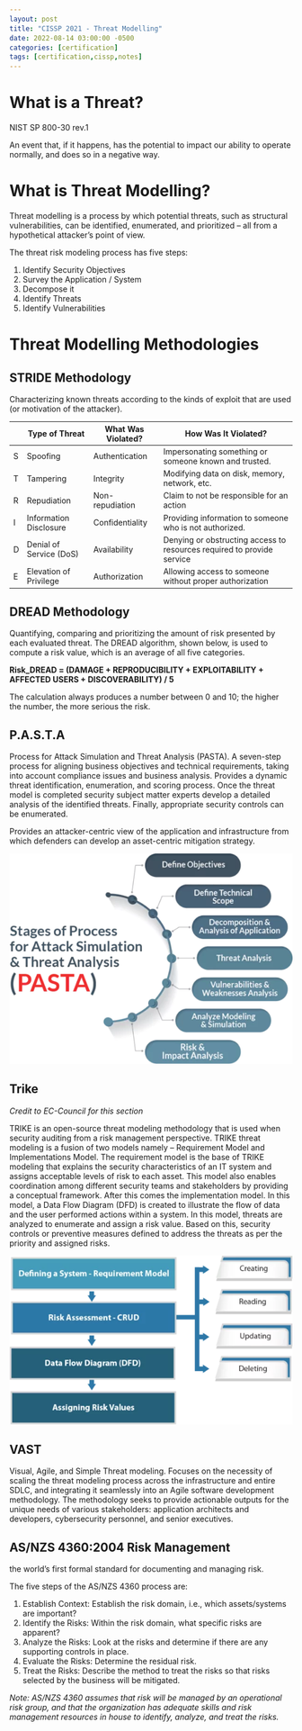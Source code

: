 ```yaml
---
layout: post
title: "CISSP 2021 - Threat Modelling"
date: 2022-08-14 03:00:00 -0500
categories: [certification]
tags: [certification,cissp,notes]
---
```


# What is a Threat?

NIST SP 800-30 rev.1

An event that, if it happens, has the potential to impact our ability to operate normally, and does so in a negative way.

# What is Threat Modelling?

Threat modelling is a process by which potential threats, such as structural vulnerabilities, can be identified, enumerated, and prioritized – all from a hypothetical attacker’s point of view.

The threat risk modeling process has five steps:
1. Identify Security Objectives
2. Survey the Application / System
3. Decompose it
4. Identify Threats
5. Identify Vulnerabilities

# Threat Modelling Methodologies

## STRIDE Methodology

Characterizing known threats according to the kinds of exploit that are used (or motivation of the attacker).

|  | Type of Threat | What Was Violated? | How Was It Violated? |
|-------|--------|---------|---------|
| S | Spoofing | Authentication | Impersonating something or someone known and trusted. |
| T | Tampering | Integrity | Modifying data on disk, memory, network, etc. |
| R | Repudiation | Non-repudiation | Claim to not be responsible for an action |
| I | Information Disclosure | Confidentiality | Providing information to someone who is not authorized. |
| D | Denial of Service (DoS) | Availability | Denying or obstructing access to resources required to provide service |
| E | Elevation of Privilege | Authorization | Allowing access to someone without proper authorization |


## DREAD Methodology

Quantifying, comparing and prioritizing the amount of risk presented by each evaluated threat. The DREAD algorithm, shown below, is used to compute a risk value, which is an average of all five categories.

**Risk_DREAD = (DAMAGE + REPRODUCIBILITY + EXPLOITABILITY + AFFECTED USERS + DISCOVERABILITY) / 5**

The calculation always produces a number between 0 and 10; the higher the number, the more serious the risk.

## P.A.S.T.A

Process for Attack Simulation and Threat Analysis (PASTA). A seven-step process for aligning business objectives and technical requirements, taking into account compliance issues and business analysis. Provides a dynamic threat identification, enumeration, and scoring process. Once the threat model is completed security subject matter experts develop a detailed analysis of the identified threats. Finally, appropriate security controls can be enumerated.

Provides an attacker-centric view of the application and infrastructure from which defenders can develop an asset-centric mitigation strategy.

![alt text](/assets/images/threat-modelling/PASTA.png)

## Trike

*Credit to EC-Council for this section*

TRIKE is an open-source threat modeling methodology that is used when security auditing from a risk management perspective. TRIKE threat modeling is a fusion of two models namely – Requirement Model and Implementations Model. The requirement model is the base of TRIKE modeling that explains the security characteristics of an IT system and assigns acceptable levels of risk to each asset. This model also enables coordination among different security teams and stakeholders by providing a conceptual framework. After this comes the implementation model. In this model, a Data Flow Diagram (DFD) is created to illustrate the flow of data and the user performed actions within a system. In this model, threats are analyzed to enumerate and assign a risk value. Based on this, security controls or preventive measures defined to address the threats as per the priority and assigned risks.

![alt text](/assets/images/threat-modelling/TRIKE-Methodology.png)

## VAST

Visual, Agile, and Simple Threat modeling. Focuses on the necessity of scaling the threat modeling process across the infrastructure and entire SDLC, and integrating it seamlessly into an Agile software development methodology. The methodology seeks to provide actionable outputs for the unique needs of various stakeholders: application architects and developers, cybersecurity personnel, and senior executives.

## AS/NZS 4360:2004 Risk Management

the world’s first formal standard for documenting and managing risk.

The five steps of the AS/NZS 4360 process are:
1. Establish Context: Establish the risk domain, i.e., which assets/systems are important?
2. Identify the Risks: Within the risk domain, what specific risks are apparent?
3. Analyze the Risks: Look at the risks and determine if there are any supporting controls in place.
4. Evaluate the Risks: Determine the residual risk.
5. Treat the Risks: Describe the method to treat the risks so that risks selected by the business will be mitigated.

*Note: AS/NZS 4360 assumes that risk will be managed by an operational risk group, and that the organization has adequate skills and risk management resources in house to identify, analyze, and treat the risks.*

